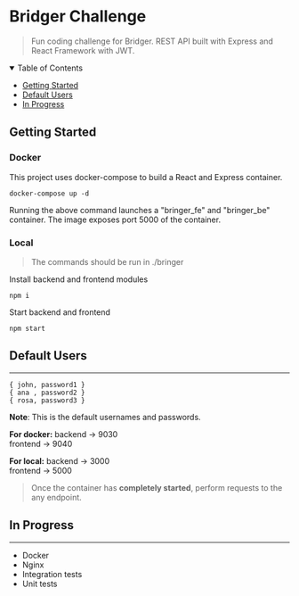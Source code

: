 **Bridger Challenge**
===========================
> Fun coding challenge for Bridger. 
REST API built with Express and React Framework with JWT.

<details open="open">
  <summary>Table of Contents</summary>
  <ul>
    <li>
        <a href="#getting-started"> Getting Started</a>
    </li>
    <li>
        <a href="#default">  Default Users </a>
    </li>
    <li>
        <a href="#progress">  In Progress </a>
    </li>
  </ul>
</details>

<span id="getting-started">**Getting Started**</span>
----------------------------

### Docker

This project uses docker-compose to build a React and Express container.
```docker
docker-compose up -d
```
Running the above command launches a "bringer_fe" and "bringer_be" container. The image exposes port 5000 of the container. 

### Local
> The commands should be run in ./bringer 

Install backend and frontend modules
```
npm i
```

Start backend and frontend
```
npm start
```

<span id="default">**Default Users**</span>
--------
<hr>

```
{ john, password1 }
{ ana , password2 }
{ rosa, password3 }
```
**Note**: This is the default usernames and passwords. 

**For docker:**
backend -> 9030  <br>
frontend -> 9040

**For local:**
backend -> 3000  <br> 
frontend -> 5000

> Once the container has **completely started**, perform requests to the any endpoint.

<span id="progress">**In Progress**</span>
--------
<hr>

* Docker
* Nginx
* Integration tests
* Unit tests